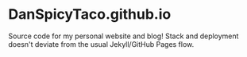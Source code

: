 # DanSpicyTaco.github.io

Source code for my personal website and blog!
Stack and deployment doesn't deviate from the usual Jekyll/GitHub Pages flow.
